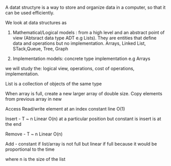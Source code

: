 A datat structyre is a way to store and organize data in a computer, so that it can be used efficiently.

We look at data structures as
1. Mathematical/Logical models : from a high level and an abstract point of view (Abtsract data type ADT e.g Lists). They are entities that define data and operations but no implementation.
Arrays, Linked List, STack,Queue, Tree, Graph

2. Implementation models:  concrete type implementation e.g Arrays

we will study the: logical view, operations, cost of operations, implementation.

List is a collection of objects of the same type

When array is full, create a new larger array of double size.
Copy elements from previous array in new

Access Read/write element at an index constant line O(1)

Insert - T ~ n Linear O(n) at a particular position but constant is insert is at the end

Remove  - T ~ n Linear O(n)

Add - constant if list/array is not full but linear if full because it would be proportional to the time

where n is the size of the list
